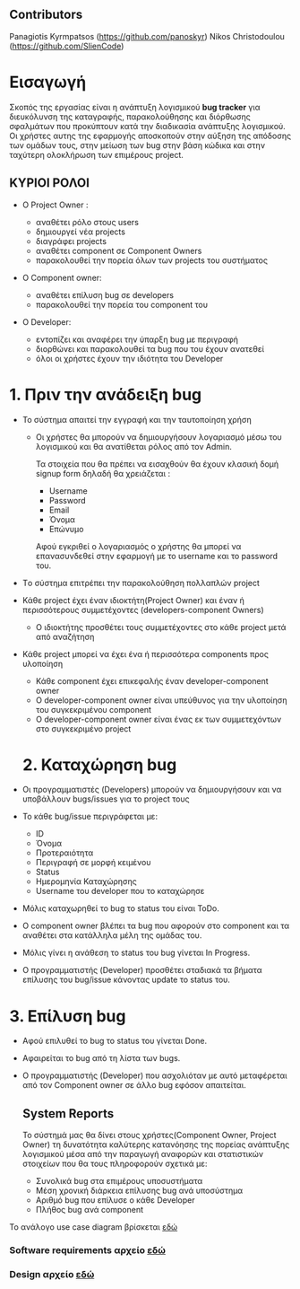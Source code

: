 ## Contributors
Panagiotis Kyrmpatsos (https://github.com/panoskyr)
Nikos Christodoulou (https://github.com/SlienCode)

# Εισαγωγή

Σκοπός της εργασίας είναι η ανάπτυξη λογισμικού **bug tracker** για διευκόλυνση της καταγραφής, παρακολούθησης και διόρθωσης σφαλμάτων που προκύπτουν κατά την διαδικασία ανάπτυξης λογισμικού. Οι χρήστες αυτης της εφαρμογής αποσκοπούν στην αύξηση της απόδοσης των ομάδων τους, στην μείωση των bug στην βάση κώδικα και  στην ταχύτερη ολοκλήρωση των επιμέρους project.

## ΚΥΡΙΟΙ ΡΟΛΟΙ

* Ο Project Owner :
  * αναθέτει ρόλο στους users
  * δημιουργεί νέα projects
  * διαγράφει projects
  * αναθέτει component σε Component Owners
  * παρακολουθεί την πορεία όλων των projects του συστήματος
  
* Ο Component owner:
  * αναθέτει επίλυση bug σε developers
  * παρακολουθεί την πορεία του component του

* O Developer:
  * εντοπίζει και αναφέρει την ύπαρξη bug με περιγραφή 
  * διορθώνει και παρακολουθεί τα bug που του έχουν ανατεθεί
  * όλοι οι χρήστες έχουν την ιδιότητα του Developer
# 1. Πριν την ανάδειξη bug
* Το σύστημα απαιτεί την εγγραφή και την ταυτοποίηση χρήση 
  * Οι χρήστες θα μπορούν να δημιουργήσουν λογαριασμό μέσω του λογισμικού και θα ανατίθεται ρόλος από τον Admin.
  
      Τα στοιχεία που θα πρέπει να εισαχθούν θα έχουν κλασική δομή signup form δηλαδή θα χρειάζεται : 

    * Username
    * Password
    * Email
    * Όνομα
    * Επώνυμο

    Aφού εγκριθεί ο λογαριασμός ο χρήστης θα μπορεί να επανασυνδεθεί στην εφαρμογή με το username και το password του.
* Τo σύστημα επιτρέπει την παρακολούθηση πολλαπλών project
* Κάθε project έχει έναν ιδιοκτήτη(Project Owner) και έναν ή περισσότερους συμμετέχοντες (developers-component Owners)
  * Ο ιδιοκτήτης προσθέτει τους συμμετέχοντες στο κάθε project μετά από αναζήτηση
* Κάθε project μπορεί να έχει ένα ή περισσότερα components προς υλοποίηση
  * Κάθε component έχει επικεφαλής έναν developer-component owner
  * O developer-component owner είναι υπεύθυνος για την υλοποίηση του συγκεκριμένου component
  * Ο developer-component owner είναι ένας εκ των συμμετεχόντων στο συγκεκριμένο project
    
  # 2. Καταχώρηση bug

* Οι προγραμματιστές (Developers) μπορούν να δημιουργήσουν και να υποβάλλουν bugs/issues για το project τους
* Το κάθε bug/issue περιγράφεται με:
  * ID 
  * Όνομα
  * Προτεραιότητα
  * Περιγραφή σε μορφή κειμένου
  * Status
  * Ημερομηνία Καταχώρησης
  * Username του developer που το καταχώρησε

* Μόλις καταχωρηθεί το bug το status του είναι ToDo.
* Ο component owner βλέπει τα bug που αφορούν στο component και τα αναθέτει στα κατάλληλα μέλη της ομάδας του.
* Μόλις γίνει η ανάθεση το status του bug γίνεται In Progress.
* Ο προγραμματιστής (Developer) προσθέτει σταδιακά τα βήματα επίλυσης του bug/issue κάνοντας update το status του.

# 3. Επίλυση bug
* Αφού επιλυθεί το bug το status του γίνεται Done.
* Αφαιρείται το bug από τη λίστα των bugs.
* Ο προγραμματιστής (Developer) που ασχολιόταν με αυτό μεταφέρεται από τον Component owner σε άλλο bug εφόσον απαιτείται. 


  ## System Reports
  Το σύστημά μας θα δίνει στους χρήστες(Component Owner, Project Owner) τη δυνατότητα καλύτερης κατανόησης της πορείας ανάπτυξης λογισμικού μέσα από την παραγωγή αναφορών και στατιστικών στοιχείων που θα τους  πληροφορούν σχετικά με:
  * Συνολικά bug στα επιμέρους υποσυστήματα
  * Μέση χρονική διάρκεια επίλυσης bug ανά υποσύστημα
  * Αριθμό bug που επίλυσε ο κάθε Developer
  * Πλήθος bug ανά component


Το ανάλογο use case diagram βρίσκεται [εδώ](docs/markdown/uml/requirements/bug_tracker_UC_diagram.png)

### Software requirements αρχείο [εδώ](docs/markdown/bt-software-requirements.md)

### Design αρχείο [εδώ](docs/markdown/design.md)



